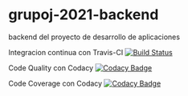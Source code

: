 # grupoj-2021-backend
backend del proyecto de desarrollo de aplicaciones

Integracion continua con Travis-CI  [![Build Status](https://travis-ci.com/travis-ci/travis-web.svg?branch=master)](https://travis-ci.com/travis-ci/travis-web)

Code Quality con Codacy             [![Codacy Badge](https://app.codacy.com/project/badge/Grade/33a877897d8145649c5852c65ae9fb94)](https://www.codacy.com?utm_source=github.com&amp;utm_medium=referral&amp;utm_content=ferblanco75/grupoj-2021-backend&amp;utm_campaign=Badge_Grade)

Code Coverage con Codacy            [![Codacy Badge](https://app.codacy.com/project/badge/Coverage/33a877897d8145649c5852c65ae9fb94)](https://www.codacy.com?utm_source=github.com&utm_medium=referral&utm_content=ferblanco75/grupoj-2021-backend&utm_campaign=Badge_Coverage)
